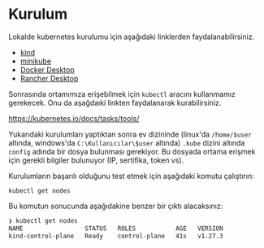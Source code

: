 # Kurulum

Lokalde kubernetes kurulumu için aşağıdaki linklerden faydalanabilirsiniz.

- [kind](https://kind.sigs.k8s.io/docs/user/quick-start/)
- [minikube](https://minikube.sigs.k8s.io/docs/start/)
- [Docker Desktop](https://www.docker.com/products/docker-desktop/)
- [Rancher Desktop](https://rancherdesktop.io/)

Sonrasında ortamımıza erişebilmek için `kubectl` aracını kullanmamız gerekecek. Onu da aşağdaıki linkten faydalanarak kurabilirsiniz.

https://kubernetes.io/docs/tasks/tools/

Yukarıdaki kurulumları yaptıktan sonra ev dizininde (linux'da `/home/$user` altında, windows'da `C:\Kullanıcılar\$user` altında) `.kube` dizini altında `config` adında bir dosya bulunması gerekiyor. Bu dosyada ortama erişmek için gerekli bilgiler bulunuyor (IP, sertifika, token vs).

Kurulumların başarılı olduğunu test etmek için aşağıdaki komutu çalıştırın:

`kubectl get nodes`

Bu komutun sonucunda aşağıdakine benzer bir çıktı alacaksınız:

``` sh
❯ kubectl get nodes
NAME                 STATUS   ROLES           AGE   VERSION
kind-control-plane   Ready    control-plane   41s   v1.27.3
```
